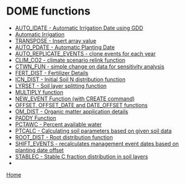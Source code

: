 # DOME functions

* [AUTO_IDATE - Automatic Irrigation Date using GDD](DOME_AUTO_IDATE.md)
* [Automatic Irrigation](DOME_AUTO_IRRIGATION.md)
* [TRANSPOSE - Insert array value](DOME_TRANSPOSE.md)
* [AUTO_PDATE - Automatic Planting Date](DOME_AUTO_PDATE.md)
* [AUTO_REPLICATE_EVENTS - clone events for each year](DOME_AUTO_REPLICATE_EVENTS.md)
* [CLIM_CO2 - climate scenario relink function](DOME_CLIM_CO2.md)
* [CTWN_FUN - simple change on data for sensitivity analysis](DOME_CTWN_FUN.md)
* [FERT_DIST - Fertilizer Details](DOME_FERT_DIST.md)
* [ICN_DIST - Initial Soil N distribution function](DOME_ICN_DIST.md)
* [LYRSET - Soil layer splitting function](DOME_LYRSET.md)
* [MULTIPLY function](DOME_MULTIPLY.md)
* [NEW_EVENT Function (with CREATE command)](DOME_NEW_EVENT.md)
* [OFFSET, OFFSET_DATE and DATE_OFFSET functions](DOME_OFFSET.md)
* [OM_DIST - Organic matter application details](DOME_OM_DIST.md)
* [PADDY Function](DOME_PADDY.md)
* [PCTAWC - Percent available water](DOME_PCTAWC.md)
* [PTCALC - Calculating soil parameters based on given soil data](DOME_PTCALC.md)
* [ROOT_DIST - Root distribution function ](DOME_ROOT_DIST.md)
* [SHIFT_EVENTS - recalculates management event dates based on planting date offset](DOME_SHIFT_EVENTS.md)
* [STABLEC - Stable C fraction distribution in soil layers](DOME_STABLEC.md)
* []()

<!-- AUTO_PDATE+-+Automatic+Planting+Date.doc                                                 
AUTO_REPLICATE_EVENTS+Function.doc                                                       
CLIM_CO2()+-+climate+scenario+relink+function.doc                                        
CTWN_FUN()+-+simple+change+on+data+for+sensitivity+analysis.doc                          
FERT_DIST+-+Fertilizer+Details.doc                                                       
ICN_DIST+-+Initial+Soil+N+distribution+function.doc                                      
InitSW_dist+-+Initial+Soil+water+distribution.doc                                        
LYRSET+-+Soil+layer+splitting+function.doc                                               
MULTIPLY+function.doc                                                                    
NEW_EVENT+Function+(with+CREATE+command).doc                                             
OFFSET,+OFFSET_DATE+and+DATE_OFFSET+functions.doc                                        
OM_DIST+-+Organic+matter+application+details.doc                                         
PADDY+Function.doc                                                                       
PCTAWC+-+Percent+available+water.doc                                                     
PTCALC+-+Calculating+soil+parameters+based+on+given+soil+data.doc                        
SHIFT_EVENTS+-+recalculates+management+event+dates+based+on+planting+date+offset.doc     
STABLEC+-+Stable+C+fraction+distribution+in+soil+layers.doc                              
TAVAMP+-+Temperature+average+annual+and+amplitude.doc -->



[Home](index.md)
